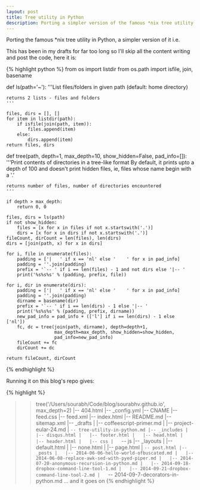 ```yaml
---
layout: post
title: Tree utility in Python
description: Porting a simpler version of the famous *nix tree utility in Python
---
```


Porting the famous *nix tree utility in Python, a simpler version of it i.e.

This has been in my drafts for far too long so I'll skip all the content writing and post the code, here it is:

{% highlight python %}
from os import listdir
from os.path import isfile, join, basename

def ls(path='~'):
    '''List files/folders in given path (default: home directory)

    returns 2 lists - files and folders
    '''

    files, dirs = [], []
    for item in listdir(path):
        if isfile(join(path, item)):
            files.append(item)
        else:
            dirs.append(item)
    return files, dirs

def tree(path, depth=1, max_depth=10, show_hidden=False, pad_info=[]):
    '''Print contents of directories in a tree-like format
    By default, it prints upto a depth of 100 and doesn't print hidden
    files, ie, files whose name begin with a '.'

    returns number of files, number of directories encountered
    '''

    if depth > max_depth:
        return 0, 0

    files, dirs = ls(path)
    if not show_hidden:
        files = [x for x in files if not x.startswith('.')]
        dirs = [x for x in dirs if not x.startswith('.')]
    fileCount, dirCount = len(files), len(dirs)
    dirs = [join(path, x) for x in dirs]

    for i, file in enumerate(files):
        padding = ['|   ' if x == 'nl' else '    ' for x in pad_info]
        padding = ''.join(padding)
        prefix = '`-- ' if i == len(files) - 1 and not dirs else '|-- '
        print('%s%s%s' % (padding, prefix, file))

    for i, dir in enumerate(dirs):
        padding = ['|   ' if x == 'nl' else '    ' for x in pad_info]
        padding = ''.join(padding)
        dirname = basename(dir)
        prefix = '`-- ' if i == len(dirs) - 1 else '|-- '
        print('%s%s%s' % (padding, prefix, dirname))
        new_pad_info = pad_info + (['l'] if i == len(dirs) - 1 else ['nl'])
        fc, dc = tree(join(path, dirname), depth=depth+1,
                      max_depth=max_depth, show_hidden=show_hidden,
                      pad_info=new_pad_info)
        fileCount += fc
        dirCount += dc

    return fileCount, dirCount
{% endhighlight %}

Running it on this blog's repo gives:

{% highlight %}
>> tree('/Users/sourabh/Code/blog/sourabhv.github.io', max_depth=2)
|-- 404.html
|-- _config.yml
|-- CNAME
|-- feed.css
|-- feed.xml
|-- index.html
|-- README.md
|-- sitemap.xml
|-- _drafts
|   |-- coffeescript-primer.md
|   |-- project-eular-24.md
|   `-- tree-utility-in-python.md
|-- _includes
|   |-- disqus.html
|   |-- footer.html
|   |-- head.html
|   |-- header.html
|   |-- css
|   `-- js
|-- _layouts
|   |-- default.html
|   |-- none.html
|   |-- page.html
|   `-- post.html
|-- _posts
|   |-- 2014-06-06-hello-world-ofbuscated.md
|   |-- 2014-06-08-replace-awk-sed-with-pyed-piper.md
|   |-- 2014-07-20-anonymous-recursion-in-python.md
|   |-- 2014-09-18-dropbox-command-line-tool-1.md
|   |-- 2014-09-21-dropbox-command-line-tool-2.md
|   `-- 2014-09-7-decorators-in-python.md
... and it goes on
{% endhighlight %}
